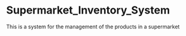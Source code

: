 # Supermarket_Inventory_System
This is a system for the management of the products in a supermarket
